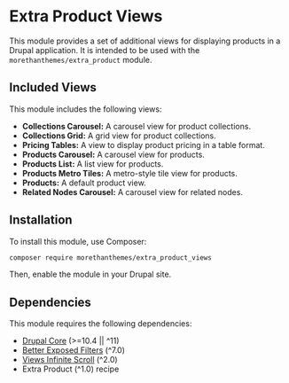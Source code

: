 # Extra Product Views

This module provides a set of additional views for displaying products in a Drupal application. It is intended to be used with the `morethanthemes/extra_product` module.

## Included Views

This module includes the following views:

- **Collections Carousel:** A carousel view for product collections.
- **Collections Grid:** A grid view for product collections.
- **Pricing Tables:** A view to display product pricing in a table format.
- **Products Carousel:** A carousel view for products.
- **Products List:** A list view for products.
- **Products Metro Tiles:** A metro-style tile view for products.
- **Products:** A default product view.
- **Related Nodes Carousel:** A carousel view for related nodes.

## Installation

To install this module, use Composer:

```bash
composer require morethanthemes/extra_product_views
```

Then, enable the module in your Drupal site.

## Dependencies

This module requires the following dependencies:

- [Drupal Core](https://www.drupal.org/project/drupal) (>=10.4 || ^11)
- [Better Exposed Filters](https://www.drupal.org/project/better_exposed_filters) (^7.0)
- [Views Infinite Scroll](https.www.drupal.org/project/views_infinite_scroll) (^2.0)
- Extra Product (^1.0) recipe
